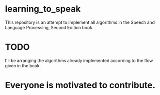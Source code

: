 # learning_to_speak

This repository is an attempt to implement all algorithms in the Speech and Language Processing, Second Edition book.

# TODO

I'll be arranging the algorithms already implemented according to the flow given in the book.

# Everyone is motivated to contribute.
